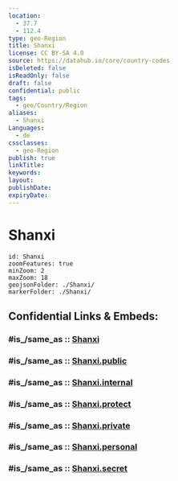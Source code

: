 ```yaml
---
location:
  - 37.7
  - 112.4
type: geo-Region
title: Shanxi
license: CC BY-SA 4.0
source: https://datahub.io/core/country-codes
isDeleted: false
isReadOnly: false
draft: false
confidential: public
tags:
  - geo/Country/Region
aliases:
  - Shanxi
Languages:
  - de
cssclasses:
  - geo-Region
publish: true
linkTitle:
keywords:
layout:
publishDate:
expiryDate:
---
```


# Shanxi

```leaflet
id: Shanxi
zoomFeatures: true 
minZoom: 2 
maxZoom: 18
geojsonFolder: ./Shanxi/
markerFolder: ./Shanxi/
```


## Confidential Links & Embeds: 

### #is_/same_as :: [Shanxi](/_Standards/Earth/Continent/Asia/Asia~East/China/provinces~China/Shanxi.md) 

### #is_/same_as :: [Shanxi.public](/_public/Earth/Continent/Asia/Asia~East/China/provinces~China/Shanxi.public.md) 

### #is_/same_as :: [Shanxi.internal](/_internal/Earth/Continent/Asia/Asia~East/China/provinces~China/Shanxi.internal.md) 

### #is_/same_as :: [Shanxi.protect](/_protect/Earth/Continent/Asia/Asia~East/China/provinces~China/Shanxi.protect.md) 

### #is_/same_as :: [Shanxi.private](/_private/Earth/Continent/Asia/Asia~East/China/provinces~China/Shanxi.private.md) 

### #is_/same_as :: [Shanxi.personal](/_personal/Earth/Continent/Asia/Asia~East/China/provinces~China/Shanxi.personal.md) 

### #is_/same_as :: [Shanxi.secret](/_secret/Earth/Continent/Asia/Asia~East/China/provinces~China/Shanxi.secret.md)

